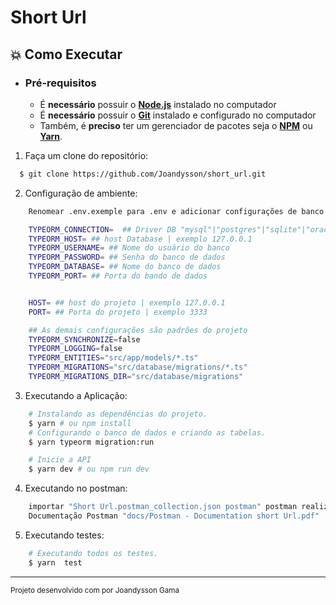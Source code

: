 # Short Url

## :boom: Como Executar

- ### **Pré-requisitos**

  - É **necessário** possuir o **[Node.js](https://nodejs.org/en/)** instalado no computador
  - É **necessário** possuir o **[Git](https://git-scm.com/)** instalado e configurado no computador
  - Também, é **preciso** ter um gerenciador de pacotes seja o **[NPM](https://www.npmjs.com/)** ou **[Yarn](https://yarnpkg.com/)**.

1. Faça um clone do repositório:

```sh
  $ git clone https://github.com/Joandysson/short_url.git
```

2. Configuração de ambiente:

```sh
    Renomear .env.exemple para .env e adicionar configurações de banco de amboente

    TYPEORM_CONNECTION=  ## Driver DB "mysql"|"postgres"|"sqlite"|"oracle"
    TYPEORM_HOST= ## host Database | exemplo 127.0.0.1
    TYPEORM_USERNAME= ## Nome do usuário do banco
    TYPEORM_PASSWORD= ## Senha do banco de dados
    TYPEORM_DATABASE= ## Nome do banco de dados
    TYPEORM_PORT= ## Porta do bando de dados


    HOST= ## host do projeto | exemplo 127.0.0.1
    PORT= ## Porta do projeto | exemplo 3333

    ## As demais configurações são padrões do projeto
    TYPEORM_SYNCHRONIZE=false
    TYPEORM_LOGGING=false
    TYPEORM_ENTITIES="src/app/models/*.ts"
    TYPEORM_MIGRATIONS="src/database/migrations/*.ts"
    TYPEORM_MIGRATIONS_DIR="src/database/migrations"


```

3. Executando a Aplicação:

```sh
    # Instalando as dependências do projeto.
    $ yarn # ou npm install
    # Configurando o banco de dados e criando as tabelas.
    $ yarn typeorm migration:run

    # Inicie a API
    $ yarn dev # ou npm run dev
```

4. Executando no postman:

```sh
    importar "Short Url.postman_collection.json postman" postman realizar as requisções a API
    Documentação Postman "docs/Postman - Documentation short Url.pdf"
```

5. Executando testes:

```sh
    # Executando todos os testes.
    $ yarn  test
```


---
<sup>Projeto desenvolvido com por Joandysson Gama </sup>
